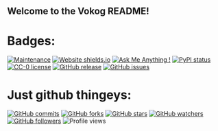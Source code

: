 ## Welcome to the Vokog README!

# Badges:

[![Maintenance](https://img.shields.io/badge/Maintained%3F-yes-green.svg)](https://GitHub.com/MaanasNair/vokog/graphs/commit-activity)
[![Website shields.io](https://img.shields.io/website-up-down-green-red/http/shields.io.svg)](http://shields.io/)
[![Ask Me Anything !](https://img.shields.io/badge/Ask%20me-anything-1abc9c.svg)](https://GitHub.com/MaanasNair/vokog)
[![PyPI status](https://img.shields.io/pypi/status/ansicolortags.svg)](https://pypi.python.org/pypi/ansicolortags/)
[![CC-0 license](https://img.shields.io/badge/License-CC--0-blue.svg)](https://github.com/MaanasNair/vokog/blob/master/LICENSE)
[![GitHub release](https://img.shields.io/github/release/MaanasNair/vokog.svg)](https://GitHub.com/MaanasNair/vokog/releases/)
[![GitHub issues](https://img.shields.io/github/issues/MaanasNair/vokog.svg)](https://GitHub.com/MaanasNair/vokog/issues/)

# Just github thingeys:

[![GitHub commits](https://img.shields.io/github/commits-since/MaanasNair/vokog/v1.0.0.svg)](https://GitHub.com/MaanasNair/vokog/commit/)
[![GitHub forks](https://img.shields.io/github/forks/MaanasNair/vokog.svg?style=social&label=Fork&maxAge=2592000)](https://GitHub.com/MaanasNair/vokog/network/)
[![GitHub stars](https://img.shields.io/github/stars/MaanasNair/vokog.svg?style=social&label=Star&maxAge=2592000)](https://GitHub.com/MaanasNair/vokog/stargazers/)
[![GitHub watchers](https://img.shields.io/github/watchers/MaanasNair/vokog.svg?style=social&label=Watch&maxAge=2592000)](https://GitHub.com/MaanasNair/vokog/watchers/)
[![GitHub followers](https://img.shields.io/github/followers/MaanasNair.svg?style=social&label=Follow&maxAge=2592000)](https://github.com/MaanasNair?tab=followers)
![Profile views](https://gpvc.arturio.dev/MaanasNair)
